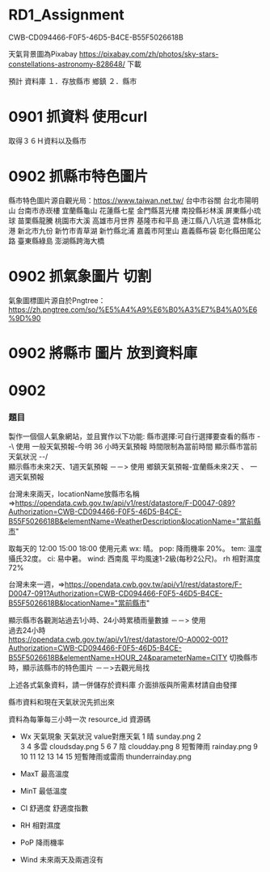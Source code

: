 # RD1_Assignment
CWB-CD094466-F0F5-46D5-B4CE-B55F5026618B

天氣背景圖為Pixabay https://pixabay.com/zh/photos/sky-stars-constellations-astronomy-828648/ 下載

預計
資料庫
１．存放縣市  鄉鎮
２．縣市

# 0901 抓資料  使用curl
取得３６Ｈ資料以及縣市

# 0902 抓縣市特色圖片
縣市特色圖片源自觀光局：https://www.taiwan.net.tw/
台中市谷關
台北市陽明山
台南市赤崁樓
宜蘭縣龜山
花蓮縣七星
金門縣莒光樓
南投縣衫林溪
屏東縣小琉球
苗栗縣龍騰
桃園市大溪
高雄市月世界
基隆市和平島
連江縣八八坑道
雲林縣北港
新北市九份
新竹市青草湖
新竹縣北浦
嘉義市阿里山
嘉義縣布袋
彰化縣田尾公路
臺東縣綠島
澎湖縣跨海大橋

# 0902 抓氣象圖片  切割
氣象圖標圖片源自於Pngtree：https://zh.pngtree.com/so/%E5%A4%A9%E6%B0%A3%E7%B4%A0%E6%9D%90

# 0902 將縣市 圖片 放到資料庫

# 0902




### 題目

製作一個個人氣象網站，並且實作以下功能:
縣市選擇:可自行選擇要查看的縣市               --\  使用   一般天氣預報-今明 36 小時天氣預報  時間限制為當前時間
顯示縣市當前天氣狀況                        --/  
顯示縣市未來2天、1週天氣預報                     －－> 使用  鄉鎮天氣預報-宜蘭縣未來2天 、 一週天氣預報


台灣未來兩天，locationName放縣市名稱=>https://opendata.cwb.gov.tw/api/v1/rest/datastore/F-D0047-089?Authorization=CWB-CD094466-F0F5-46D5-B4CE-B55F5026618B&elementName=WeatherDescription&locationName="當前縣市"

取每天的 12:00  15:00  18:00
使用元素
wx: 晴。
pop: 降雨機率 20%。
tem: 溫度攝氏32度。
ci: 易中暑。
wind: 西南風 平均風速1-2級(每秒2公尺)。
rh 相對濕度72%



台灣未來一週，=>https://opendata.cwb.gov.tw/api/v1/rest/datastore/F-D0047-091?Authorization=CWB-CD094466-F0F5-46D5-B4CE-B55F5026618B&locationName="當前縣市"

顯示縣市各觀測站過去1小時、24小時累積雨量數據       －－> 使用  
過去24小時  
https://opendata.cwb.gov.tw/api/v1/rest/datastore/O-A0002-001?Authorization=CWB-CD094466-F0F5-46D5-B4CE-B55F5026618B&elementName=HOUR_24&parameterName=CITY
切換縣市時，顯示該縣市的特色圖片                －－>去觀光局找

上述各式氣象資料，請一併儲存於資料庫
介面排版與所需素材請自由發揮



縣市資料和現在天氣狀況先抓出來

資料為每筆每三小時一次
resource_id  資源碼



* Wx 天氣現象  天氣狀況
value對應天氣
1  晴                sunday.png
2  
3
4  多雲              cloudsday.png
5
6
7  陰                cloudday.png
8  短暫陣雨           rainday.png
9
10
11
12
13
14
15  短暫陣雨或雷雨      thunderrainday.png

* MaxT 最高溫度


* MinT 最低溫度
* CI 舒適度
舒適度指數
* RH 相對濕度


* PoP 降雨機率 

* Wind 未來兩天及兩週沒有